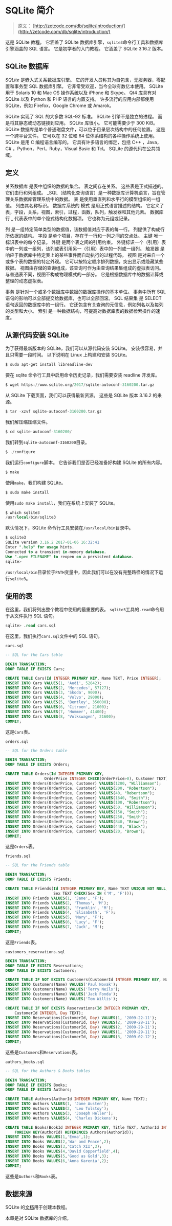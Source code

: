 # SQLite 简介

> 原文： [http://zetcode.com/db/sqlite/introduction/](http://zetcode.com/db/sqlite/introduction/)

这是 SQLite 教程。 它涵盖了 SQLite 数据库引擎，`sqlite3`命令行工具和数据库引擎涵盖的 SQL 语言。 它是初学者的入门教程。 它涵盖了 SQLite 3.16.2 版本。

## SQLite 数据库

_SQLite_ 是嵌入式关系数据库引擎。 它的开发人员称其为自包含，无服务器，零配置和事务型 SQL 数据库引擎。 它非常受欢迎，当今全球有数亿本使用。 SQLite 用于 Solaris 10 和 Mac OS 操作系统以及 iPhone 和 Skype。 Qt4 库具有对 SQLite 以及 Python 和 PHP 语言的内置支持。 许多流行的应用内部都使用 SQLite，例如 Firefox，Google Chrome 或 Amarok。

SQLite 实现了 SQL 的大多数 SQL-92 标准。 SQLite 引擎不是独立的进程。 而是将其静态或动态链接到应用。 SQLite 库很小。 它可能需要少于 300 KiB。 SQLite 数据库是单个普通磁盘文件，可以位于目录层次结构中的任何位置。 这是一个跨平台文件。 它可以在 32 位和 64 位体系结构的各种操作系统上使用。 SQLite 是用 C 编程语言编写的。 它具有许多语言的绑定，包括 C++ ，Java，C# ，Python，Perl，Ruby，Visual Basic 和 Tcl。 SQLite 的源代码在公共领域。

## 定义

关系数据库 是表中组织的数据的集合。 表之间存在关系。 这些表是正式描述的。 它们由行和列组成。 _SQL（结构化查询语言）是一种数据库计算机语言，旨在管理关系数据库管理系统中的数据。 表 是使用垂直列和水平行的模型组织的一组值。 列由其名称标识。 数据库系统的 模式 是用正式语言描述的结构。 它定义了表，字段，关系，视图，索引，过程，函数，队列，触发器和其他元素。 数据库 行 _ 代表表中的单个隐式结构化数据项。 它也称为元组或记录。

列 是一组特定简单类型的数据值，该数据值对应于表的每一行。 列提供了构成行所依据的结构。 字段 是单个项目，存在于一行和一列之间的交点处。 主键 唯一标识表中的每个记录。 外键 是两个表之间的引用约束。 外键标识一个（引用）表中的一列或一组列，该列或表引用另一（引用）表中的一列或一组列。 触发器 是响应于数据库中特定表上的某些事件而自动执行的过程代码。 视图 是对来自一个或多个表的数据的特定外观。 它可以按特定顺序排列数据，突出显示或隐藏某些数据。 视图由存储的查询组成，该查询可作为由查询结果集组成的虚拟表访问。 与普通表不同，视图不构成物理模式的一部分。 它是根据数据库中的数据计算或整理的动态虚拟表。

事务 是针对一个或多个数据库中数据的数据库操作的基本单位。 事务中所有 SQL 语句的影响可以全部提交给数据库，也可以全部回滚。 SQL 结果集 是 SELECT 语句返回的数据库中的一组行。 它还包含有关查询的元信息，例如列名以及每列的类型和大小。 索引 是一种数据结构，可提高对数据库表的数据检索操作的速度。

## 从源代码安装 SQLite

为了获得最新版本的 SQLite，我们可以从源代码安装 SQLite。 安装很容易，并且只需要一段时间。 以下说明在 Linux 上构建和安装 SQLite。

```sql
$ sudo apt-get install libreadline-dev

```

要在 sqlite 命令行工具中启用命令历史记录，我们需要安装 readline 开发库。

```sql
$ wget https://www.sqlite.org/2017/sqlite-autoconf-3160200.tar.gz

```

从 SQLite 下载页面，我们可以获得最新资源。 这些是 SQLite 版本 3.16.2 的来源。

```sql
$ tar -xzvf sqlite-autoconf-3160200.tar.gz

```

我们解压缩压缩文件。

```sql
$ cd sqlite-autoconf-3160200/

```

我们转到`sqlite-autoconf-3160200`目录。

```sql
$ ./configure

```

我们运行`configure`脚本。 它告诉我们是否已经准备好构建 SQLite 的所有内容。

```sql
$ make

```

使用`make`，我们构建 SQLite。

```sql
$ sudo make install

```

使用`sudo make install`，我们在系统上安装了 SQLite。

```sql
$ which sqlite3
/usr/local/bin/sqlite3

```

默认情况下，SQLite 命令行工具安装在`/usr/local/bin`目录中。

```sql
$ sqlite3
SQLite version 3.16.2 2017-01-06 16:32:41
Enter ".help" for usage hints.
Connected to a transient in-memory database.
Use ".open FILENAME" to reopen on a persistent database.
sqlite> 

```

`/usr/local/bin`目录位于`PATH`变量中，因此我们可以在没有完整路径的情况下运行`sqlite3`。

## 使用的表

在这里，我们将列出整个教程中使用的最重要的表。 `sqlite3`工具的`.read`命令用于从文件执行 SQL 语句。

```sql
sqlite> .read cars.sql

```

在这里，我们执行`cars.sql`文件中的 SQL 语句。

`cars.sql`

```sql
-- SQL for the Cars table

BEGIN TRANSACTION;
DROP TABLE IF EXISTS Cars;

CREATE TABLE Cars(Id INTEGER PRIMARY KEY, Name TEXT, Price INTEGER);
INSERT INTO Cars VALUES(1, 'Audi', 52642);
INSERT INTO Cars VALUES(2, 'Mercedes', 57127);
INSERT INTO Cars VALUES(3, 'Skoda', 9000);
INSERT INTO Cars VALUES(4, 'Volvo', 29000);
INSERT INTO Cars VALUES(5, 'Bentley', 350000);
INSERT INTO Cars VALUES(6, 'Citroen', 21000);
INSERT INTO Cars VALUES(7, 'Hummer', 41400);
INSERT INTO Cars VALUES(8, 'Volkswagen', 21600);
COMMIT;

```

这是`Cars`表。

`orders.sql`

```sql
-- SQL for the Orders table

BEGIN TRANSACTION;
DROP TABLE IF EXISTS Orders;

CREATE TABLE Orders(Id INTEGER PRIMARY KEY, 
                 OrderPrice INTEGER CHECK(OrderPrice>0), Customer TEXT);
INSERT INTO Orders(OrderPrice, Customer) VALUES(1200, "Williamson");
INSERT INTO Orders(OrderPrice, Customer) VALUES(200, "Robertson");
INSERT INTO Orders(OrderPrice, Customer) VALUES(40, "Robertson");
INSERT INTO Orders(OrderPrice, Customer) VALUES(1640, "Smith");
INSERT INTO Orders(OrderPrice, Customer) VALUES(100, "Robertson");
INSERT INTO Orders(OrderPrice, Customer) VALUES(50, "Williamson");
INSERT INTO Orders(OrderPrice, Customer) VALUES(150, "Smith");
INSERT INTO Orders(OrderPrice, Customer) VALUES(250, "Smith");
INSERT INTO Orders(OrderPrice, Customer) VALUES(840, "Brown");
INSERT INTO Orders(OrderPrice, Customer) VALUES(440, "Black");
INSERT INTO Orders(OrderPrice, Customer) VALUES(20, "Brown");
COMMIT;

```

这是`Orders`表。

`friends.sql`

```sql
-- SQL for the Friends table

BEGIN TRANSACTION;
DROP TABLE IF EXISTS Friends;

CREATE TABLE Friends(Id INTEGER PRIMARY KEY, Name TEXT UNIQUE NOT NULL, 
                     Sex TEXT CHECK(Sex IN ('M', 'F')));
INSERT INTO Friends VALUES(1, 'Jane', 'F');
INSERT INTO Friends VALUES(2, 'Thomas', 'M');
INSERT INTO Friends VALUES(3, 'Franklin', 'M');
INSERT INTO Friends VALUES(4, 'Elisabeth', 'F');
INSERT INTO Friends VALUES(5, 'Mary', 'F');
INSERT INTO Friends VALUES(6, 'Lucy', 'F');
INSERT INTO Friends VALUES(7, 'Jack', 'M');
COMMIT;

```

这是`Friends`表。

`customers_reservations.sql`

```sql
BEGIN TRANSACTION;
DROP TABLE IF EXISTS Reservations;
DROP TABLE IF EXISTS Customers;

CREATE TABLE IF NOT EXISTS Customers(CustomerId INTEGER PRIMARY KEY, Name TEXT);
INSERT INTO Customers(Name) VALUES('Paul Novak');
INSERT INTO Customers(Name) VALUES('Terry Neils');
INSERT INTO Customers(Name) VALUES('Jack Fonda');
INSERT INTO Customers(Name) VALUES('Tom Willis');

CREATE TABLE IF NOT EXISTS Reservations(Id INTEGER PRIMARY KEY, 
    CustomerId INTEGER, Day TEXT);
INSERT INTO Reservations(CustomerId, Day) VALUES(1, '2009-22-11');
INSERT INTO Reservations(CustomerId, Day) VALUES(2, '2009-28-11');
INSERT INTO Reservations(CustomerId, Day) VALUES(2, '2009-29-11');
INSERT INTO Reservations(CustomerId, Day) VALUES(1, '2009-29-11');
INSERT INTO Reservations(CustomerId, Day) VALUES(3, '2009-02-12');
COMMIT;

```

这些是`Customers`和`Reservations`表。

`authors_books.sql`

```sql
-- SQL for the Authors & Books tables

BEGIN TRANSACTION;
DROP TABLE IF EXISTS Books;
DROP TABLE IF EXISTS Authors;

CREATE TABLE Authors(AuthorId INTEGER PRIMARY KEY, Name TEXT);
INSERT INTO Authors VALUES(1, 'Jane Austen');
INSERT INTO Authors VALUES(2, 'Leo Tolstoy');
INSERT INTO Authors VALUES(3, 'Joseph Heller');
INSERT INTO Authors VALUES(4, 'Charles Dickens');

CREATE TABLE Books(BookId INTEGER PRIMARY KEY, Title TEXT, AuthorId INTEGER, 
    FOREIGN KEY(AuthorId) REFERENCES Authors(AuthorId));
INSERT INTO Books VALUES(1,'Emma',1);
INSERT INTO Books VALUES(2,'War and Peace',2);
INSERT INTO Books VALUES(3,'Catch XII',3);
INSERT INTO Books VALUES(4,'David Copperfield',4);
INSERT INTO Books VALUES(5,'Good as Gold',3);
INSERT INTO Books VALUES(6,'Anna Karenia',2);
COMMIT;

```

这些是`Authors`和`Books`表。

## 数据来源

SQLite 的[文档](http://sqlite.org/docs.html)用于创建本教程。

本章是对 SQLite 数据库的介绍。